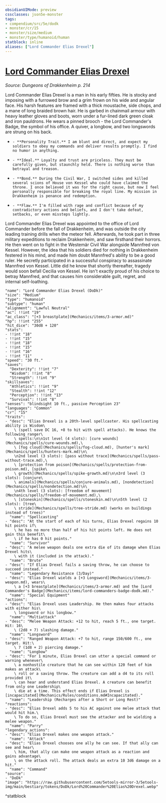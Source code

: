 ```yaml
---
obsidianUIMode: preview
cssclasses: json5e-monster
tags:
- compendium/src/5e/dodk
- monster/cr/15
- monster/size/medium
- monster/type/humanoid/human
statblock: inline
aliases: ["Lord Commander Elias Drexel"]
---
```

# [Lord Commander Elias Drexel](Mechanics\bestiary\humanoid/lord-commander-elias-drexel-dodk.md)
*Source: Dungeons of Drakkenheim p. 214*  

Lord Commander Elias Drexel is a man in his early fifties. He is stocky and imposing with a furrowed brow and a grim frown on his wide and angular face. His harsh features are framed with a thick moustache, side chops, and a mane of long braided brown hair. He is garbed in chainmail armour with heavy leather gloves and boots, worn under a fur-lined dark green cloak and iron pauldrons. He wears a pinned brooch - the Lord Commander's Badge, the symbol of his office. A quiver, a longbow, and two longswords are strung on his back.

-     - **Personality Trait.** I am blunt and direct, and expect my soldiers to obey my commands and deliver results promptly. I find no humor in anything.    
-     - **Ideal.** Loyalty and trust are priceless. They must be carefully given, but staunchly held. There is nothing worse than betrayal and treason.    
-     - **Bond.** During the Civil War, I switched sides and killed several scions of House von Kessel who could have claimed the throne. I once believed it was for the right cause, but now I feel personally responsible for breaking the royal line. My mission in Drakkenheim is penance and redemption.    
-     - **Flaw.** I'm filled with rage and conflict because of my contradictory actions and beliefs, and I don't take defeat, setbacks, or even missteps lightly.    

Lord Commander Elias Drexel was appointed to the office of Lord Commander before the fall of Drakkenheim, and was outside the city leading training drills when the meteor fell. Afterwards, he took part in three military expeditions to reclaim Drakkenheim, and saw firsthand their horrors. He then went on to fight in the Westemär Civil War alongside Mannfred von Kessel. However, the idea that his soldiers died for nothing in Drakkenheim festered in his mind, and made him doubt Mannfred's ability to be a good ruler. He secretly participated in a successful conspiracy to assassinate Mannfred von Kessel. Little did he know that shortly thereafter, tragedy would soon befall Cecilia von Kessel. He isn't exactly proud of his choice to betray Mannfred, and that causes him considerable guilt, regret, and internal self-loathing.

```statblock
"name": "Lord Commander Elias Drexel (DoDk)"
"size": "Medium"
"type": "humanoid"
"subtype": "human"
"alignment": "Lawful Neutral"
"ac": !!int "19"
"ac_class": "[+3 breastplate](Mechanics/items/3-armor.md)"
"hp": !!int "255"
"hit_dice": "30d8 + 120"
"stats":
- !!int "18"
- !!int "15"
- !!int "18"
- !!int "15"
- !!int "16"
- !!int "11"
"speed": "30 ft."
"saves":
  "Dexterity": !!int "7"
  "Wisdom": !!int "8"
  "Strength": !!int "9"
"skillsaves":
  "Athletics": !!int "9"
  "Stealth": !!int "12"
  "Perception": !!int "13"
  "Survival": !!int "8"
"senses": "blindsight 10 ft., passive Perception 23"
"languages": "Common"
"cr": "15"
"traits":
- "desc": "Elias Drexel is a 20th-level spellcaster. His spellcasting ability is Wisdom\
    \ (spell save DC 16, +8 to hit with spell attacks). He knows the following ranger\
    \ spells:\n\n1st level (4 slots): [cure wounds](Mechanics/spells/cure-wounds.md),\
    \ [fog cloud](Mechanics/spells/fog-cloud.md), [hunter's mark](Mechanics/spells/hunters-mark.md)\n\
    \n2nd level (3 slots): [pass without trace](Mechanics/spells/pass-without-trace.md),\
    \ [protection from poison](Mechanics/spells/protection-from-poison.md), [spike\
    \ growth](Mechanics/spells/spike-growth.md)\n\n3rd level (3 slots): [conjure\
    \ animals](Mechanics/spells/conjure-animals.md), [nondetection](Mechanics/spells/nondetection.md)\n\
    \n4th level (3 slots): [freedom of movement](Mechanics/spells/freedom-of-movement.md),\
    \ [stoneskin](Mechanics/spells/stoneskin.md)\n\n5th level (2 slots): [tree\
    \ stride](Mechanics/spells/tree-stride.md) (works on buildings instead of trees)"
  "name": "Spellcasting"
- "desc": "At the start of each of his turns, Elias Drexel regains 10 hit points if\
    \ he has no more than half of his hit points left. He does not gain this benefit\
    \ if he has 0 hit points."
  "name": "Survivor"
- "desc": "A melee weapon deals one extra die of its damage when Elias Drexel hits\
    \ with it (included in the attack)."
  "name": "Brute"
- "desc": "If Elias Drexel fails a saving throw, he can choose to succeed instead."
  "name": "Legendary Resistance (3/Day)"
- "desc": "Elias Drexel wields a [+3 Longsword](Mechanics/items/3-weapon.md), wears\
    \ a [+3 breastplate](Mechanics/items/3-armor.md) and the [Lord Commander's Badge](Mechanics/items/lord-commanders-badge-dodk.md)."
  "name": "Special Equipment"
"actions":
- "desc": "Elias Drexel uses Leadership. He then makes four attacks with either his\
    \ longsword or his longbow."
  "name": "Multiattack"
- "desc": "Melee Weapon Attack: +12 to hit, reach 5 ft., one target. Hit: 16\
    \ (2d8 + 7) slashing damage."
  "name": "Longsword"
- "desc": "Ranged Weapon Attack: +7 to hit, range 150/600 ft., one target. Hit:\
    \ 7 (1d8 + 2) piercing damage."
  "name": "Longbow"
- "desc": "For 1 minute, Elias Drexel can utter a special command or warning whenever\
    \ a nonhostile creature that he can see within 120 feet of him makes an attack\
    \ roll or a saving throw. The creature can add a d4 to its roll provided it\
    \ can hear and understand Elias Drexel. A creature can benefit from only one Leadership\
    \ die at a time. This effect ends if Elias Drexel is [incapacitated](Mechanics/Rules/conditions.md#Incapacitated)."
  "name": "Leadership (Recharges after a Short or Long Rest)"
"reactions":
- "desc": "Elias Drexel adds 5 to his AC against one melee attack that would hit him.\
    \ To do so, Elias Drexel must see the attacker and be wielding a melee weapon."
  "name": "Parry"
"legendary_actions":
- "desc": "Elias Drexel makes one weapon attack."
  "name": "Attack"
- "desc": "Elias Drexel chooses one ally he can see. If that ally can see and hear\
    \ him, that ally can make one weapon attack as a reaction and gains advantage\
    \ on the attack roll. The attack deals an extra 10 3d6 damage on a hit."
  "name": "Command"
"source":
- "DoDk"
"image": "https://raw.githubusercontent.com/5etools-mirror-3/5etools-img/main/bestiary/tokens/DoDk/Lord%20Commander%20Elias%20Drexel.webp"
```
^statblock